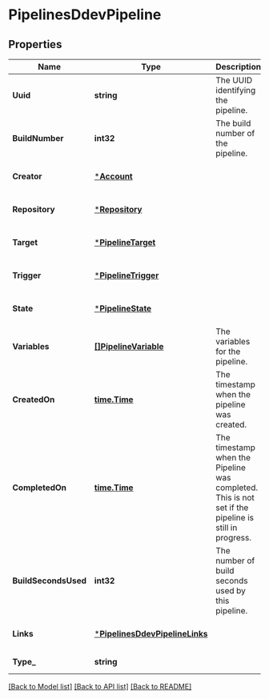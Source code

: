 # PipelinesDdevPipeline

## Properties
Name | Type | Description | Notes
------------ | ------------- | ------------- | -------------
**Uuid** | **string** | The UUID identifying the pipeline. | [optional] [default to null]
**BuildNumber** | **int32** | The build number of the pipeline. | [optional] [default to null]
**Creator** | [***Account**](account.md) |  | [optional] [default to null]
**Repository** | [***Repository**](repository.md) |  | [optional] [default to null]
**Target** | [***PipelineTarget**](pipeline_target.md) |  | [optional] [default to null]
**Trigger** | [***PipelineTrigger**](pipeline_trigger.md) |  | [optional] [default to null]
**State** | [***PipelineState**](pipeline_state.md) |  | [optional] [default to null]
**Variables** | [**[]PipelineVariable**](pipeline_variable.md) | The variables for the pipeline. | [optional] [default to null]
**CreatedOn** | [**time.Time**](time.Time.md) | The timestamp when the pipeline was created. | [optional] [default to null]
**CompletedOn** | [**time.Time**](time.Time.md) | The timestamp when the Pipeline was completed. This is not set if the pipeline is still in progress. | [optional] [default to null]
**BuildSecondsUsed** | **int32** | The number of build seconds used by this pipeline. | [optional] [default to null]
**Links** | [***PipelinesDdevPipelineLinks**](pipelines_ddev_pipeline_links.md) |  | [optional] [default to null]
**Type_** | **string** |  | [default to null]

[[Back to Model list]](../README.md#documentation-for-models) [[Back to API list]](../README.md#documentation-for-api-endpoints) [[Back to README]](../README.md)

